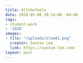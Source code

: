 ```yaml
---
title: Allthefeels
date: 2020-05-08 20:14:00 -04:00
tags:
- student-work
- '2020'
images:
- file: "/uploads/slee01.png"
  creator: Sunnie Lee
  link: https://sunnie-lee.com/
layout: post
---
```


